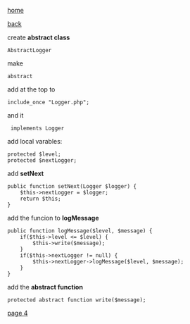 [home](./page01.md)

[back](./page02.md)


create **abstract class**
```
AbstractLogger
```

make
```
abstract
```

add at the top to
```
include_once "Logger.php";
```
and it
```
 implements Logger
```

add local varables:
```
protected $level;
protected $nextLogger;
```

add **setNext**
```
public function setNext(Logger $logger) {
    $this->nextLogger = $logger;
    return $this;
}
```

add the funcion to **logMessage**
```
public function logMessage($level, $message) {
    if($this->level <= $level) {
        $this->write($message);
    }
    if($this->nextLogger != null) {
        $this->nextLogger->logMessage($level, $message);
    }
}
```

add the **abstract function**
```
protected abstract function write($message);
```


[page 4](./page04.md)
